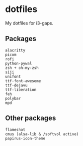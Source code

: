 # dotfiles
My dotfiles for i3-gaps.

## Packages
```
alacritty
picom
rofi
python-pywal
zsh + oh-my-zsh
siji
unifont
ttf-font-awesome
ttf-dejavu
ttf-liberation
feh
polybar
mpd
```

## Other packages
```
flameshot
cmus (alsa-lib & /softvol active)
papirus-icon-theme
```
